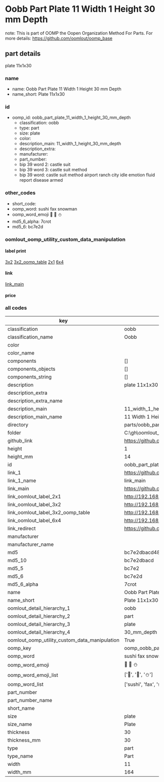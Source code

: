 # Oobb Part Plate 11 Width 1 Height 30 mm Depth  

note: This is part of OOMP the Oopen Organization Method For Parts. For more details: https://github.com/oomlout/oomp_base

##  part details
  



plate 11x1x30



### name
* name: Oobb Part Plate 11 Width 1 Height 30 mm Depth
* name_short: Plate 11x1x30 
### id
* oomp_id: oobb_part_plate_11_width_1_height_30_mm_depth
  * classification: oobb
  * type: part
  * size: plate
  * color: 
  * description_main: 11_width_1_height_30_mm_depth
  * description_extra: 
  * manufacturer: 
  * part_number: 
  * bip 39 word 2: castle suit
  * bip 39 word 3: castle suit method
  * bip 39 word: castle suit method airport ranch city idle emotion fluid report disease armed

### other_codes
* short_code: 
* oomp_word: sushi fax snowman
* oomp_word_emoji :sushi: :fax: :snowman:
* md5_6_alpha: 7crot
* md5_6: bc7e2d






### oomlout_oomp_utility_custom_data_manipulation
#### label print
[3x2](http://192.168.1.245:1112/?label=oomp%207crot)
[3x2_oomp_table](http://192.168.1.108:1112/?label=oomp%207crot)
[2x1](http://192.168.1.242:1112/?label=oomp%207crot)
[6x4](http://192.168.1.55:1112/?label=oomp%207crot)    

#### link

[link_main](https://github.com/oomlout/oomlout_oobb_version_4_generated_parts/tree/main/navigation_oomp/oobb/part/plate/11_width_1_height_30_mm_depth/part)                              

#### price







### all codes 
| key | value |  
| --- | --- |  
| classification | oobb |  
| classification_name | Oobb |  
| color |  |  
| color_name |  |  
| components | [] |  
| components_objects | [] |  
| components_string | [] |  
| description | plate 11x1x30 |  
| description_extra |  |  
| description_extra_name |  |  
| description_main | 11_width_1_height_30_mm_depth |  
| description_main_name | 11 Width 1 Height 30 mm Depth |  
| directory | parts/oobb_part_plate_11_width_1_height_30_mm_depth |  
| folder | C:\gh\oomlout_oobb_version_4_generated_parts\parts\oobb_part_plate_11_width_1_height_30_mm_depth |  
| github_link | https://github.com/oomlout/oomlout_oomp_part_src/tree/main/parts/oobb_part_plate_11_width_1_height_30_mm_depth |  
| height | 1 |  
| height_mm | 14 |  
| id | oobb_part_plate_11_width_1_height_30_mm_depth |  
| link_1 | https://github.com/oomlout/oomlout_oobb_version_4_generated_parts/tree/main/navigation_oomp/oobb/part/plate/11_width_1_height_30_mm_depth/part |  
| link_1_name | link_main |  
| link_main | https://github.com/oomlout/oomlout_oobb_version_4_generated_parts/tree/main/navigation_oomp/oobb/part/plate/11_width_1_height_30_mm_depth/part |  
| link_oomlout_label_2x1 | http://192.168.1.242:1112/?label=oomp%207crot |  
| link_oomlout_label_3x2 | http://192.168.1.245:1112/?label=oomp%207crot |  
| link_oomlout_label_3x2_oomp_table | http://192.168.1.108:1112/?label=oomp%207crot |  
| link_oomlout_label_6x4 | http://192.168.1.55:1112/?label=oomp%207crot |  
| link_redirect | https://github.com/oomlout/oomlout_oobb_version_4_generated_parts/tree/main/parts/oobb_plate_11_01_30 |  
| manufacturer |  |  
| manufacturer_name |  |  
| md5 | bc7e2dbacd48ce14a5d8c0591876411c |  
| md5_10 | bc7e2dbacd |  
| md5_5 | bc7e2 |  
| md5_6 | bc7e2d |  
| md5_6_alpha | 7crot |  
| name | Oobb Part Plate 11 Width 1 Height 30 mm Depth |  
| name_short | Plate 11x1x30  |  
| oomlout_detail_hierarchy_1 | oobb |  
| oomlout_detail_hierarchy_2 | part |  
| oomlout_detail_hierarchy_3 | plate |  
| oomlout_detail_hierarchy_4 | 30_mm_depth |  
| oomlout_oomp_utility_custom_data_manipulation | True |  
| oomp_key | oomp_oobb_part_plate_11_width_1_height_30_mm_depth |  
| oomp_word | sushi fax snowman |  
| oomp_word_emoji | :sushi: :fax: :snowman: |  
| oomp_word_emoji_list | [':sushi:', ':fax:', ':snowman:'] |  
| oomp_word_list | ['sushi', 'fax', 'snowman'] |  
| part_number |  |  
| part_number_name |  |  
| short_name |  |  
| size | plate |  
| size_name | Plate |  
| thickness | 30 |  
| thickness_mm | 30 |  
| type | part |  
| type_name | Part |  
| width | 11 |  
| width_mm | 164 |  
